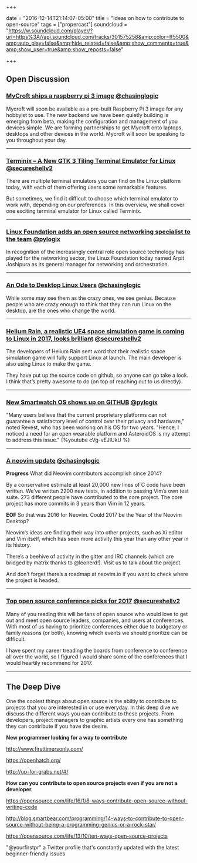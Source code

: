 +++

date = "2016-12-14T21:14:07-05:00"
title = "Ideas on how to contribute to open-source"
tags = ["propercast"]
soundcloud = "https://w.soundcloud.com/player/?url=https%3A//api.soundcloud.com/tracks/301575258&amp;color=ff5500&amp;auto_play=false&amp;hide_related=false&amp;show_comments=true&amp;show_user=true&amp;show_reposts=false"

+++



## Open Discussion

### [MyCroft ships a raspberry pi 3 image](https://mycroft.ai/giving-thanks/) <small style="font-size: 16px">[@chasinglogic](https://twitter.com/chasinglogic)</small>

Mycroft will soon be available as a pre-built Raspberry Pi 3 image for any hobbyist to use.  The new backend we have been quietly building is emerging from beta, making the configuration and management of you devices simple.  We are forming partnerships to get Mycroft onto laptops, desktops and other devices in the world.  Mycroft will soon be speaking to you throughout your day.

---

### [Terminix – A New GTK 3 Tiling Terminal Emulator for Linux](http://www.tecmint.com/terminix-tiling-terminal-emulator-for-linux/) <small style="font-size: 16px">[@secureshellv2](https://twitter.com/secureshellv2)</small>

There are multiple terminal emulators you can find on the Linux platform today, with each of them offering users some remarkable features.

But sometimes, we find it difficult to choose which terminal emulator to work with, depending on our preferences. In this overview, we shall cover one exciting terminal emulator for Linux called Terminix.

---

### [Linux Foundation adds an open source networking specialist to the team](http://www.networkworld.com/article/3147937/linux/linux-foundation-adds-an-open-source-networking-specialist-to-the-team.html#tk.rss_opensourcesubnet) <small style="font-size: 16px">[@pylogix](https://twitter.com/pylogix)</small>

In recognition of the increasingly central role open source technology has played for the networking sector, the Linux Foundation today named Arpit Joshipura as its general manager for networking and orchestration.

---

### [An Ode to Desktop Linux Users](https://levlaz.org/an-ode-to-linux-desktop-users-everywhere/) <small style="font-size: 16px">[@chasinglogic](https://twitter.com/chasinglogic)</small>

While some may see them as the crazy ones, we see genius. Because people who are crazy enough to think that they can run Linux on the desktop, are the ones who change the world.

---

### [Helium Rain, a realistic UE4 space simulation game is coming to Linux in 2017, looks brilliant](https://www.gamingonlinux.com/articles/helium-rain-a-realistic-space-simulation-game-is-coming-to-linux-in-2017-looks-brilliant.8717) <small style="font-size: 16px">[@secureshellv2](https://twitter.com/secureshellv2)</small>

The developers of Helium Rain sent word that their realistic space simulation game will fully support Linux at launch. The main developer is also using Linux to make the game.

They have put up the source code on github, so anyone can go take a look. I think that’s pretty awesome to do (on top of reaching out to us directly).

---

### [New Smartwatch OS shows up on GITHUB](http://www.linuxinsider.com/story/84154.html?rss=1) <small style="font-size: 16px">[@pylogix](https://twitter.com/pylogix)</small>

"Many users believe that the current proprietary platforms can not guarantee a satisfactory level of control over their privacy and hardware," noted Revest, who has been working on his OS for two years. "Hence, I noticed a need for an open wearable platform and AsteroidOS is my attempt to address this issue."
{%youtube cVg-vEJlUkU %}

---

### [A neovim update](https://neovim.io/news/2016/11/) <small style="font-size: 16px">[@chasinglogic](https://twitter.com/chasinglogic)</small>


**Progress**
What did Neovim contributors accomplish since 2014?

By a conservative estimate at least 20,000 new lines of C code have been written. We’ve written 2200 new tests, in addition to passing Vim’s own test suite. 273 different people have contributed to the core project. The core project has more commits in 3 years than Vim in 12 years.

**EOF**
So that was 2016 for Neovim. Could 2017 be the Year of the Neovim Desktop?

Neovim’s ideas are finding their way into other projects, such as Xi editor and Vim itself, which has seen more activity this year than any other year in its history.

There’s a beehive of activity in the gitter and IRC channels (which are bridged by matrix thanks to @leonerd!). Visit us to talk about the project.

And don’t forget there’s a roadmap at neovim.io if you want to check where the project is headed.

---

### [Top open source conference picks for 2017](https://opensource.com/article/16/12/2017-top-open-source-conference-picks) <small style="font-size: 16px">[@secureshellv2](https://twitter.com/secureshellv2)</small>

Many of you reading this will be fans of open source who would love to get out and meet open source leaders, companies, and users at conferences. With most of us having to prioritize conferences either due to budgetary or family reasons (or both), knowing which events we should prioritize can be difficult.

I have spent my career treading the boards from conference to conference all over the world, so I figured I would share some of the conferences that I would heartily recommend for 2017.

---

## The Deep Dive

One the coolest things about open source is the abiltiy to contribute to projects that you are interested in or use everyday. In this deep dive we discuss the different ways you can contribute to these projects. From developers, project managers to graphic artists every one has something they can contribute if you have the desire. 

**New programmer looking for a way to contribute** 

http://www.firsttimersonly.com/

https://openhatch.org/

http://up-for-grabs.net/#/


**How can you contribute to open source projects even if you are not a developer.** 

https://opensource.com/life/16/1/8-ways-contribute-open-source-without-writing-code

http://blog.smartbear.com/programming/14-ways-to-contribute-to-open-source-without-being-a-programming-genius-or-a-rock-star/

https://opensource.com/life/13/10/ten-ways-open-source-projects

"@yourfirstpr" a Twitter profile that's constantly updated with the latest beginner-friendly issues


